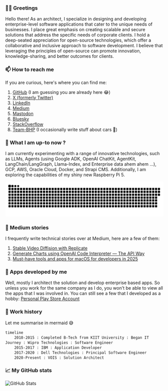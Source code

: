 
### 🤝🏻 Greetings

Hello there! As an architect, I specialize in designing and developing enterprise-level software applications that cater to the unique needs of businesses. I place great emphasis on creating scalable and secure solutions that address the specific needs of corporate clients. I hold a deep-seated appreciation for open-source technologies, which offer a collaborative and inclusive approach to software development. I believe that leveraging the principles of open-source can promote innovation, knowledge-sharing, and better outcomes for clients.

### 📫 How to reach me
If you are curious, here's where you can find me:

 1. [GitHub](https://github.com/sumitsahoo) (I am guessing you are already here 😂)
 2. [X (formerly Twitter)](https://x.com/sumitsahoo)
 3. [LinkedIn](https://www.linkedin.com/in/sumit-sahoo)
 4. [Medium](https://medium.com/@sumitsahoo)
 5. <a rel="me" href="https://mastodon.social/@sumitsahoo">Mastodon</a>
 6. [Bluesky](https://bsky.app/profile/sumitsahoo.bsky.social)
 7. [StackOverflow](https://stackoverflow.com/users/1293601/sumit-sahoo)
 8. [Team-BHP](https://www.team-bhp.com/forum/members/newenergy.html) (I occasionally write stuff about cars 🚗)
 
### 🔭 What I am up-to now ?
I am currently experimenting with a range of innovative technologies, such as LLMs, Agents (using Google ADK, OpenAI ChatKit, AgentKit, LangChain/LangGraph, Llama-Index, and Enterprise data ahem ahem ...), GCP, AWS, Oracle Cloud, Docker, and Strapi CMS. Additionally, I am exploring the capabilities of my shiny new Raspberry Pi 5.

<p align="center">
 <img width="1000" src="assets/snake.svg" alt="snake"/>
</p>

### 📖 Medium stories

I frequently write technical stories over at Medium, here are a few of them:

1. [Stable Video Diffision with Replicate](https://medium.com/@sumitsahoo/stable-video-diffusion-with-replicate-7bdd3ff3879e)
2. [Generate Charts using OpenAI Code Interpreter — The API Way](https://medium.com/@sumitsahoo/generate-charts-using-openai-code-interpreter-88cb93a06da0)
3. [Must-have tools and apps for macOS for developers in 2025](https://medium.com/@sumitsahoo/must-have-tools-and-apps-for-macos-for-developers-in-2023-6cc43dd83bcc)

### 📱 Apps developed by me
Well, mostly I architect the solution and develop enterprise based apps. So unless you work for the same company as I do, you won't be able to view all the apps that I was involved in. You can still see a few that I developed as a hobby:  [Personal Play Store Account](https://play.google.com/store/apps/developer?id=Sumit%20Sahoo)

### 💼 Work history

Let me summarise in mermaid 😅

```mermaid
timeline
    2010-2015 : Completed B-Tech from KIIT University : Began IT Journey : Wipro Technologies : Software Engineer
    2015-2017 : IBM : Application Developer
    2017-2020 : Dell Technologies : Principal Software Engineer
    2020-Present : VOIS : Solution Architect
```

### 📈 My GitHub stats
![GitHub Stats](https://github-readme-stats.vercel.app/api?username=sumitsahoo&show_owner=false&rank_icon=github)
